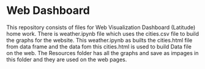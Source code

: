 # Web Dashboard
This repository consists of files for Web Visualization Dashboard (Latitude) home work.
There is weather.ipynb file which uses the cities.csv file to build the graphs for the website.
This weather.ipynb as builts the cities.html file from data frame and the data fom this cities.html is used to build Data file on the web.
The Resources folder has all the graphs and save as impages in this folder and they are used on the web pages.

